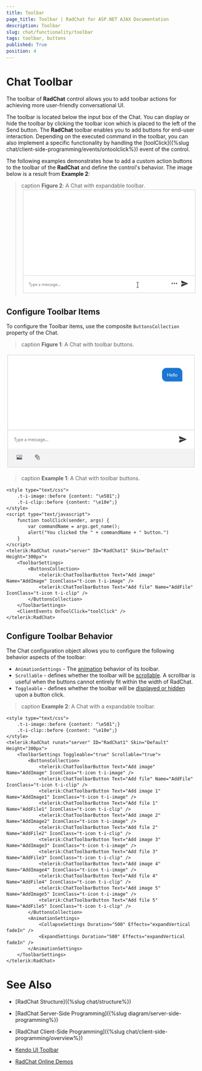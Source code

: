 ```yaml
---
title: Toolbar
page_title: Toolbar | RadChat for ASP.NET AJAX Documentation
description: Toolbar 
slug: chat/functionality/toolbar
tags: toolbar, buttons
published: True
position: 4
---
```


# Chat Toolbar


The toolbar of **RadChat** control allows you to add toolbar actions for achieving more user-friendly conversational UI. 

The toolbar is located below the input box of the Chat. You can display or hide the toolbar by clicking the toolbar icon which is placed to the left of the Send button. The **RadChat** toolbar enables you to add buttons for end-user interaction. Depending on the executed command in the toolbar, you can also implement a specific functionality by handling the [toolClick]({%slug chat/client-side-programming/events/ontoolclick%}) event of the control.

The following examples demonstrates how to add a custom action buttons to the toolbar of the **RadChat** and define the control's behavior. The image below is a result from **Example 2**:

>caption **Figure 2**: A Chat with expandable toolbar.
![chat with expandable toolbar](../images/chat-toolbar-actions.gif)

## Configure Toolbar Items

To configure the Toolbar items, use the composite `ButtonsCollection` property of the Chat.

>caption **Figure 1**: A Chat with toolbar buttons.

![chat with toolbar buttons](../images/chat-toolbar-buttons.png)

>caption **Example 1**: A Chat with toolbar buttons.

````ASPX
<style type="text/css">
    .t-i-image::before {content: "\e501";}
    .t-i-clip::before {content: "\e10e";}
</style>
<script type="text/javascript">
    function toolClick(sender, args) {
        var commandName = args.get_name();
        alert("You clicked the " + commandName + " button.")
    }
</script>
<telerik:RadChat runat="server" ID="RadChat1" Skin="Default" Height="300px">
    <ToolbarSettings>
        <ButtonsCollection>
            <telerik:ChatToolbarButton Text="Add image" Name="AddImage" IconClass="t-icon t-i-image" />
            <telerik:ChatToolbarButton Text="Add file" Name="AddFile" IconClass="t-icon t-i-clip" />
        </ButtonsCollection>
    </ToolbarSettings>
    <ClientEvents OnToolClick="toolClick" />
</telerik:RadChat>
 ````


## Configure Toolbar Behavior

The Chat configuration object allows you to configure the following behavior aspects of the toolbar:

- `AnimationSettings` - The [animation](https://docs.telerik.com/kendo-ui/api/javascript/ui/chat/configuration/toolbar.animation) behavior of its toolbar.
- `Scrollable` - defines whether the toolbar will be [scrollable](https://docs.telerik.com/kendo-ui/api/javascript/ui/chat/configuration/toolbar.scrollable). A scrollbar is useful when the buttons cannot entirely fit within the width of RadChat.
- `Toggleable` - defines whether the toolbar will be [displayed or hidden](https://docs.telerik.com/kendo-ui/api/javascript/ui/chat/configuration/toolbar.toggleable) upon a button click.


>caption **Example 2**: A Chat with a expandable toolbar.

````ASPX
<style type="text/css">
    .t-i-image::before {content: "\e501";}
    .t-i-clip::before {content: "\e10e";}
</style>
<telerik:RadChat runat="server" ID="RadChat1" Skin="Default" Height="300px">
    <ToolbarSettings Toggleable="true" Scrollable="true">
        <ButtonsCollection>
            <telerik:ChatToolbarButton Text="Add image" Name="AddImage" IconClass="t-icon t-i-image" />
            <telerik:ChatToolbarButton Text="Add file" Name="AddFile" IconClass="t-icon t-i-clip" />
            <telerik:ChatToolbarButton Text="Add image 1" Name="AddImage1" IconClass="t-icon t-i-image" />
            <telerik:ChatToolbarButton Text="Add file 1" Name="AddFile1" IconClass="t-icon t-i-clip" />
            <telerik:ChatToolbarButton Text="Add image 2" Name="AddImage2" IconClass="t-icon t-i-image" />
            <telerik:ChatToolbarButton Text="Add file 2" Name="AddFile2" IconClass="t-icon t-i-clip" />
            <telerik:ChatToolbarButton Text="Add image 3" Name="AddImage3" IconClass="t-icon t-i-image" />
            <telerik:ChatToolbarButton Text="Add file 3" Name="AddFile3" IconClass="t-icon t-i-clip" />
            <telerik:ChatToolbarButton Text="Add image 4" Name="AddImage4" IconClass="t-icon t-i-image" />
            <telerik:ChatToolbarButton Text="Add file 4" Name="AddFile4" IconClass="t-icon t-i-clip" />
            <telerik:ChatToolbarButton Text="Add image 5" Name="AddImage5" IconClass="t-icon t-i-image" />
            <telerik:ChatToolbarButton Text="Add file 5" Name="AddFile5" IconClass="t-icon t-i-clip" />
        </ButtonsCollection>
        <AnimationSettings>
            <CollapseSettings Duration="500" Effects="expandVertical fadeIn" />
            <ExpandSettings Duration="500" Effects="expandVertical fadeIn" />
        </AnimationSettings>
    </ToolbarSettings>
</telerik:RadChat>
 ````


# See Also

 * [RadChat Structure]({%slug chat/structure%})

 * [RadChat Server-Side Programming]({%slug diagram/server-side-programming%})

 * [RadChat Client-Side Programming]({%slug chat/client-side-programming/overview%})

 * [Kendo UI Toolbar](https://docs.telerik.com/kendo-ui/controls/conversational-ui/chat/toolbar)

 * [RadChat Online Demos](http://demos.telerik.com/aspnet-ajax/chat/overview/defaultcs.aspx)
 